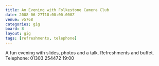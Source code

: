 ```yaml
---
title: An Evening with Folkestone Camera Club
date: 2008-06-27T18:00:00.000Z
venue: v5768
categories: gig
board: 8
layout: gig
tags: [refreshments, telephone]
---
```

A fun evening with slides, photos and a talk.               Refreshments and buffet. Telephone: 01303 254472  19:00